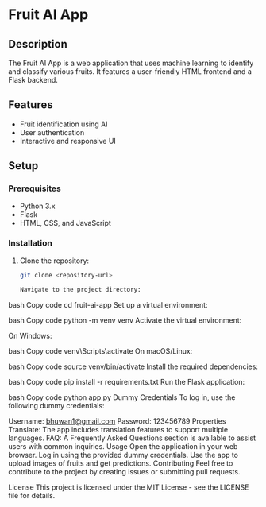 # Fruit AI App

## Description

The Fruit AI App is a web application that uses machine learning to identify and classify various fruits. It features a user-friendly HTML frontend and a Flask backend.

## Features

- Fruit identification using AI
- User authentication
- Interactive and responsive UI

## Setup

### Prerequisites

- Python 3.x
- Flask
- HTML, CSS, and JavaScript

### Installation

1. Clone the repository:

   ```bash
   git clone <repository-url>

   Navigate to the project directory:

bash
Copy code
cd fruit-ai-app
Set up a virtual environment:

bash
Copy code
python -m venv venv
Activate the virtual environment:

On Windows:

bash
Copy code
venv\Scripts\activate
On macOS/Linux:

bash
Copy code
source venv/bin/activate
Install the required dependencies:

bash
Copy code
pip install -r requirements.txt
Run the Flask application:

bash
Copy code
python app.py
Dummy Credentials
To log in, use the following dummy credentials:

Username: bhuwan1@gmail.com
Password: 123456789
Properties
Translate: The app includes translation features to support multiple languages.
FAQ: A Frequently Asked Questions section is available to assist users with common inquiries.
Usage
Open the application in your web browser.
Log in using the provided dummy credentials.
Use the app to upload images of fruits and get predictions.
Contributing
Feel free to contribute to the project by creating issues or submitting pull requests.

License
This project is licensed under the MIT License - see the LICENSE file for details.

